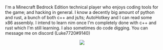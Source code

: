 I'm a Minecraft Bedrock Edition technical player who enjoys coding tools for the game; and hacking in general. I know a decently big amount of python and rust, a bunch of both c++ and js/ts; AutoHotkey and I can read some x86 assembly. I intend to learn nim once I'm completely done with c++ and rust which I'm still learning.  I also sometimes do code digging. You can message me on discord (Luke7720#9140)

<p align="center">
  <img src="https://github-readme-stats.vercel.app/api/top-langs/?username=0x4c37373230&show_icons=true&count_private=true&theme=monokai&langs_count=6&layout=compact" />
</p>
